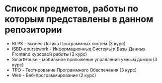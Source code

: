 # Список предметов, работы по которым представлены в данном репозитории

- BLPS - Бизнес Логика Программных систем (3 курс)
- ISBD-coursework - Информационные Системы и Базы Данных. Frontend курсовой работы (3 курс)
- SmartHouse - мобильное приложение управления умным домом (3 курс)
- TPO - Тестирование Программного Обеспечения (3 курс)
- Web - Веб-программирование (2 курс)
